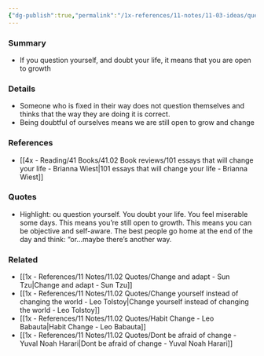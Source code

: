```yaml
---
{"dg-publish":true,"permalink":"/1x-references/11-notes/11-03-ideas/questioning-yourself-means-you-are-open-to-growth/","title":"Questioning yourself means you are open to growth","created":"2024-02-14T20:18:24.961+03:00","updated":"2024-02-14T20:18:24.961+03:00"}
---
```



### Summary
- If you question yourself, and doubt your life, it means that you are open to growth

### Details
- Someone who is fixed in their way does not question themselves and thinks that the way they are doing it is correct.
- Being doubtful of ourselves means we are still open to grow and change

### References
- [[4x - Reading/41 Books/41.02 Book reviews/101 essays that will change your life - Brianna Wiest\|101 essays that will change your life - Brianna Wiest]]

### Quotes
- Highlight: ou question yourself. You doubt your life. You feel miserable some days. This means you’re still open to growth. This means you can be objective and self-aware. The best people go home at the end of the day and think: “or…maybe there’s another way.


### Related
- [[1x - References/11 Notes/11.02 Quotes/Change and adapt - Sun Tzu\|Change and adapt - Sun Tzu]]
- [[1x - References/11 Notes/11.02 Quotes/Change yourself instead of changing the world - Leo Tolstoy\|Change yourself instead of changing the world - Leo Tolstoy]]
- [[1x - References/11 Notes/11.02 Quotes/Habit Change - Leo Babauta\|Habit Change - Leo Babauta]]
- [[1x - References/11 Notes/11.02 Quotes/Dont be afraid of change - Yuval Noah Harari\|Dont be afraid of change - Yuval Noah Harari]]